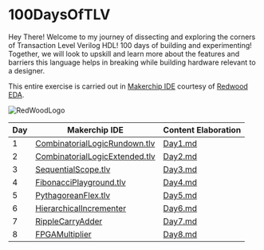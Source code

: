 # 100DaysOfTLV
Hey There! Welcome to my journey of dissecting and exploring the corners of Transaction Level Verilog HDL! 100 days of building and experimenting! Together, we will look to upskill and learn more about the features and barriers this language helps in breaking while building hardware relevant to a designer. 

This entire exercise is carried out in [Makerchip IDE](https://www.makerchip.com/) courtesy of [Redwood EDA](https://www.redwoodeda.com/).

![RedWoodLogo](https://github.com/akarxxx1030/100DaysOfTLV/assets/102870828/8619ec84-6399-420b-8b87-0069d0200445)

Day | Makerchip IDE | Content Elaboration
---|---|---
1 |[CombinatorialLogicRundown.tlv](https://www.makerchip.com/sandbox?code_url=https:%2F%2Fraw.githubusercontent.com%2Fakarxxx1030%2F100DaysOfTLV%2Fmain%2FDay1%2FCombinatorialLogicRundown.tlv) | [Day1.md](https://github.com/akarxxx1030/100DaysOfTLV/blob/main/Day1/Day1.md)
2 | [CombinatorialLogicExtended.tlv](https://www.makerchip.com/sandbox?code_url=https:%2F%2Fraw.githubusercontent.com%2Fakarxxx1030%2F100DaysOfTLV%2Fmain%2FDay2%2FCombinatorialLogicExtended.tlv) | [Day2.md](https://github.com/akarxxx1030/100DaysOfTLV/blob/main/Day2/Day2.md)
3 | [SequentialScope.tlv](https://www.makerchip.com/sandbox?code_url=https:%2F%2Fraw.githubusercontent.com%2Fakarxxx1030%2F100DaysOfTLV%2Fmain%2FDay3%2FSequentialScope.tlv)| [Day3.md](https://github.com/akarxxx1030/100DaysOfTLV/blob/main/Day3/Day3.md)
4 | [FibonacciPlayground.tlv](https://www.makerchip.com/sandbox?code_url=https:%2F%2Fraw.githubusercontent.com%2Fakarxxx1030%2F100DaysOfTLV%2Fmain%2FDay4%2FFibonacciPlayground.tlv) | [Day4.md](https://github.com/akarxxx1030/100DaysOfTLV/blob/main/Day4/Day4.md)
5 | [PythagoreanFlex.tlv](https://www.makerchip.com/sandbox?code_url=https:%2F%2Fraw.githubusercontent.com%2Fakarxxx1030%2F100DaysOfTLV%2Fmain%2FDay5%2FPythagoreanFlex.tlv)| [Day5.md](https://github.com/akarxxx1030/100DaysOfTLV/blob/main/Day5/Day5.md)
6 | [HierarchicalIncrementer](https://www.makerchip.com/sandbox?code_url=https:%2F%2Fraw.githubusercontent.com%2Fakarxxx1030%2F100DaysOfTLV%2Fmain%2FDay6%2FHierarchicalIncrementer.tlv) | [Day6.md](https://github.com/akarxxx1030/100DaysOfTLV/blob/main/Day6/Day6.md)
7 | [RippleCarryAdder](https://www.makerchip.com/sandbox?code_url=https:%2F%2Fraw.githubusercontent.com%2Fakarxxx1030%2F100DaysOfTLV%2Fmain%2FDay7%2FRippleCarryAdder.tlv) | [Day7.md](https://github.com/akarxxx1030/100DaysOfTLV/blob/main/Day7/Day7.md)
8 | [FPGAMultiplier](https://www.makerchip.com/sandbox?code_url=https:%2F%2Fraw.githubusercontent.com%2Fakarxxx1030%2F100DaysOfTLV%2Fmain%2FDay8%2Fmultiplier.tlv) | [Day8.md](https://github.com/akarxxx1030/100DaysOfTLV/blob/main/Day8/Day8.md)




